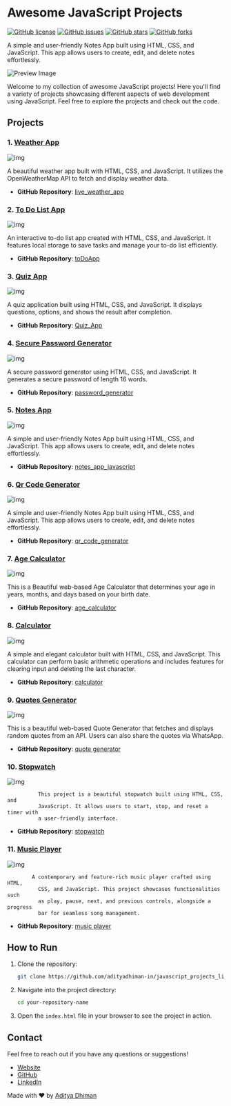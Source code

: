 # Awesome JavaScript Projects

[![GitHub license](https://img.shields.io/badge/license-MIT-blue.svg)](https://github.com/adityadhiman-in/javascript_projects_library/blob/main/LICENSE)
[![GitHub issues](https://img.shields.io/github/issues/adityadhiman-in/notes_app_javascript.svg)](https://github.com/adityadhiman-in/javascript_projects_library/issues)
[![GitHub stars](https://img.shields.io/github/stars/adityadhiman-in/notes_app_javascript.svg)](https://github.com/adityadhiman-in/javascript_projects_library/stargazers)
[![GitHub forks](https://img.shields.io/github/forks/adityadhiman-in/notes_app_javascript.svg)](https://github.com/adityadhiman-in/javascript_projects_library/network)

A simple and user-friendly Notes App built using HTML, CSS, and JavaScript. This app allows users to create, edit, and delete notes effortlessly.

![Preview Image](./Images/main.png)

Welcome to my collection of awesome JavaScript projects! Here you'll find a variety of projects showcasing different aspects of web development using JavaScript. Feel free to explore the projects and check out the code.

## Projects

### 1. [Weather App](https://adityadhiman-in.github.io/live_weather_app/)

![img](./Images/weather.png)

A beautiful weather app built with HTML, CSS, and JavaScript. It utilizes the OpenWeatherMap API to fetch and display weather data.

- **GitHub Repository**: [live_weather_app](https://github.com/adityadhiman-in/live_weather_app)

### 2. [To Do List App](https://adityadhiman-in.github.io/toDoApp/)

![img](./Images/todo.png)

An interactive to-do list app created with HTML, CSS, and JavaScript. It features local storage to save tasks and manage your to-do list efficiently.

- **GitHub Repository**: [toDoApp](https://github.com/adityadhiman-in/toDoApp)

### 3. [Quiz App](https://adityadhiman-in.github.io/Quiz_App/)

![img](./Images/quiz.png)

A quiz application built using HTML, CSS, and JavaScript. It displays questions, options, and shows the result after completion.

- **GitHub Repository**: [Quiz_App](https://github.com/adityadhiman-in/Quiz_App)

### 4. [Secure Password Generator](https://adityadhiman-in.github.io/Quiz_App/)

![img](./Images/password.png)

A secure password generator using HTML, CSS, and JavaScript. It
generates a secure password of length 16 words.

- **GitHub Repository**: [password_generator](https://github.com/adityadhiman-in/password_generator)

### 5. [Notes App](https://adityadhiman-in.github.io/notes_app_javascript/)

![img](./Images/notes.png)

A simple and user-friendly Notes App built using HTML, CSS, and JavaScript. This app allows users to create, edit, and delete notes effortlessly.

- **GitHub Repository**: [notes_app_javascript](https://github.com/adityadhiman-in/notes_app_javascript)

### 6. [Qr Code Generator](https://adityadhiman-in.github.io/qr_code_generator/)

![img](./Images/qrCode.png)

A simple and user-friendly Notes App built using HTML, CSS, and JavaScript. This app allows users to create, edit, and delete notes effortlessly.

- **GitHub Repository**: [qr_code_generator](https://github.com/adityadhiman-in/qr_code_generator)

### 7. [Age Calculator](https://adityadhiman-in.github.io/age_calculator)

![img](./Images/ageCalc.png)

This is a Beautiful web-based Age Calculator that determines your age in years, months, and days based on your birth date.

- **GitHub Repository**: [age_calculator](https://github.com/adityadhiman-in/age_calculator)

### 8. [Calculator](https://adityadhiman-in.github.io/calculator/)

![img](./Images/calculator.png)

A simple and elegant calculator built with HTML, CSS, and JavaScript. This calculator can perform basic arithmetic operations and includes features for clearing input and deleting the last character.

- **GitHub Repository**: [calculator](https://github.com/adityadhiman-in/calculator)

### 9. [Quotes Generator](https://adityadhiman-in.github.io/quotes_generator/)

![img](./Images/quote.png)

This is a beautiful web-based Quote Generator that fetches and displays random quotes from an API. Users can also share the quotes via WhatsApp.

- **GitHub Repository**: [quote generator](https://github.com/adityadhiman-in/quotes_generator)

### 10. [Stopwatch](https://adityadhiman-in.github.io/stopwatch/)

![img](./Images/stopwatch.png)

              This project is a beautiful stopwatch built using HTML, CSS, and
              JavaScript. It allows users to start, stop, and reset a timer with
              a user-friendly interface.

- **GitHub Repository**: [stopwatch](https://github.com/adityadhiman-in/stopwatch)

### 11. [Music Player](https://adityadhiman-in.github.io/music_player/)

![img](./Images/music.png)

            A contemporary and feature-rich music player crafted using HTML,
              CSS, and JavaScript. This project showcases functionalities such
              as play, pause, next, and previous controls, alongside a progress
              bar for seamless song management.

- **GitHub Repository**: [music player](https://github.com/adityadhiman-in/music_player)

## How to Run

1. Clone the repository:

   ```bash
   git clone https://github.com/adityadhiman-in/javascript_projects_library.git
   ```

2. Navigate into the project directory:

   ```bash
   cd your-repository-name
   ```

3. Open the `index.html` file in your browser to see the project in action.

## Contact

Feel free to reach out if you have any questions or suggestions!

- [Website](https://adityadhiman.in)
- [GitHub](https://github.com/adityadhiman-in)
- [LinkedIn](https://www.linkedin.com/in/adityadhiman-in)

Made with ❤️ by [Aditya Dhiman](https://adityadhiman.in)
